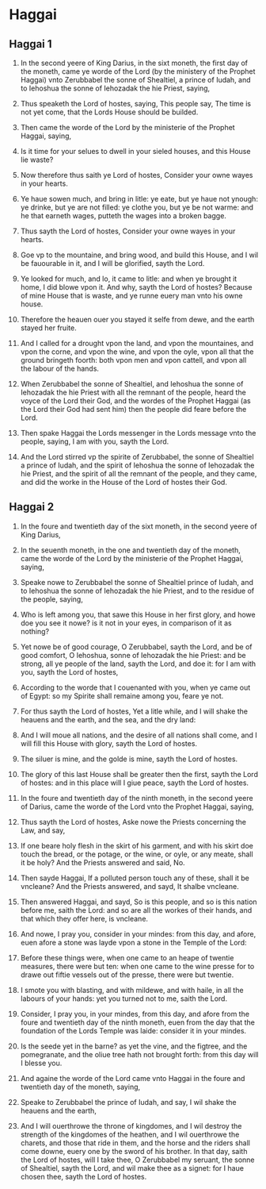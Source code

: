 # Haggai

## Haggai 1

1. In the second yeere of King Darius, in the sixt moneth, the first day of the moneth, came ye worde of the Lord (by the ministery of the Prophet Haggai) vnto Zerubbabel the sonne of Shealtiel, a prince of Iudah, and to Iehoshua the sonne of Iehozadak the hie Priest, saying,

2. Thus speaketh the Lord of hostes, saying, This people say, The time is not yet come, that the Lords House should be builded.

3. Then came the worde of the Lord by the ministerie of the Prophet Haggai, saying,

4. Is it time for your selues to dwell in your sieled houses, and this House lie waste?

5. Now therefore thus saith ye Lord of hostes, Consider your owne wayes in your hearts.

6. Ye haue sowen much, and bring in litle: ye eate, but ye haue not ynough: ye drinke, but ye are not filled: ye clothe you, but ye be not warme: and he that earneth wages, putteth the wages into a broken bagge.

7. Thus sayth the Lord of hostes, Consider your owne wayes in your hearts.

8. Goe vp to the mountaine, and bring wood, and build this House, and I wil be fauourable in it, and I will be glorified, sayth the Lord.

9. Ye looked for much, and lo, it came to litle: and when ye brought it home, I did blowe vpon it. And why, sayth the Lord of hostes? Because of mine House that is waste, and ye runne euery man vnto his owne house.

10. Therefore the heauen ouer you stayed it selfe from dewe, and the earth stayed her fruite.

11. And I called for a drought vpon the land, and vpon the mountaines, and vpon the corne, and vpon the wine, and vpon the oyle, vpon all that the ground bringeth foorth: both vpon men and vpon cattell, and vpon all the labour of the hands.

12. When Zerubbabel the sonne of Shealtiel, and Iehoshua the sonne of Iehozadak the hie Priest with all the remnant of the people, heard the voyce of the Lord their God, and the wordes of the Prophet Haggai (as the Lord their God had sent him) then the people did feare before the Lord.

13. Then spake Haggai the Lords messenger in the Lords message vnto the people, saying, I am with you, sayth the Lord.

14. And the Lord stirred vp the spirite of Zerubbabel, the sonne of Shealtiel a prince of Iudah, and the spirit of Iehoshua the sonne of Iehozadak the hie Priest, and the spirit of all the remnant of the people, and they came, and did the worke in the House of the Lord of hostes their God.  

## Haggai 2

1. In the foure and twentieth day of the sixt moneth, in the second yeere of King Darius,

2. In the seuenth moneth, in the one and twentieth day of the moneth, came the worde of the Lord by the ministerie of the Prophet Haggai, saying,

3. Speake nowe to Zerubbabel the sonne of Shealtiel prince of Iudah, and to Iehoshua the sonne of Iehozadak the hie Priest, and to the residue of the people, saying,

4. Who is left among you, that sawe this House in her first glory, and howe doe you see it nowe? is it not in your eyes, in comparison of it as nothing?

5. Yet nowe be of good courage, O Zerubbabel, sayth the Lord, and be of good comfort, O Iehoshua, sonne of Iehozadak the hie Priest: and be strong, all ye people of the land, sayth the Lord, and doe it: for I am with you, sayth the Lord of hostes,

6. According to the worde that I couenanted with you, when ye came out of Egypt: so my Spirite shall remaine among you, feare ye not.

7. For thus sayth the Lord of hostes, Yet a litle while, and I will shake the heauens and the earth, and the sea, and the dry land:

8. And I will moue all nations, and the desire of all nations shall come, and I will fill this House with glory, sayth the Lord of hostes.

9. The siluer is mine, and the golde is mine, sayth the Lord of hostes.

10. The glory of this last House shall be greater then the first, sayth the Lord of hostes: and in this place will I giue peace, sayth the Lord of hostes.

11. In the foure and twentieth day of the ninth moneth, in the second yeere of Darius, came the worde of the Lord vnto the Prophet Haggai, saying,

12. Thus sayth the Lord of hostes, Aske nowe the Priests concerning the Law, and say,

13. If one beare holy flesh in the skirt of his garment, and with his skirt doe touch the bread, or the potage, or the wine, or oyle, or any meate, shall it be holy? And the Priests answered and said, No.

14. Then sayde Haggai, If a polluted person touch any of these, shall it be vncleane? And the Priests answered, and sayd, It shalbe vncleane.

15. Then answered Haggai, and sayd, So is this people, and so is this nation before me, saith the Lord: and so are all the workes of their hands, and that which they offer here, is vncleane.

16. And nowe, I pray you, consider in your mindes: from this day, and afore, euen afore a stone was layde vpon a stone in the Temple of the Lord:

17. Before these things were, when one came to an heape of twentie measures, there were but ten: when one came to the wine presse for to drawe out fiftie vessels out of the presse, there were but twentie.

18. I smote you with blasting, and with mildewe, and with haile, in all the labours of your hands: yet you turned not to me, saith the Lord.

19. Consider, I pray you, in your mindes, from this day, and afore from the foure and twentieth day of the ninth moneth, euen from the day that the foundation of the Lords Temple was laide: consider it in your mindes.

20. Is the seede yet in the barne? as yet the vine, and the figtree, and the pomegranate, and the oliue tree hath not brought forth: from this day will I blesse you.

21. And againe the worde of the Lord came vnto Haggai in the foure and twentieth day of the moneth, saying,

22. Speake to Zerubbabel the prince of Iudah, and say, I wil shake the heauens and the earth,

23. And I will ouerthrowe the throne of kingdomes, and I wil destroy the strength of the kingdomes of the heathen, and I wil ouerthrowe the charets, and those that ride in them, and the horse and the riders shall come downe, euery one by the sword of his brother. In that day, saith the Lord of hostes, will I take thee, O Zerubbabel my seruant, the sonne of Shealtiel, sayth the Lord, and wil make thee as a signet: for I haue chosen thee, sayth the Lord of hostes.   